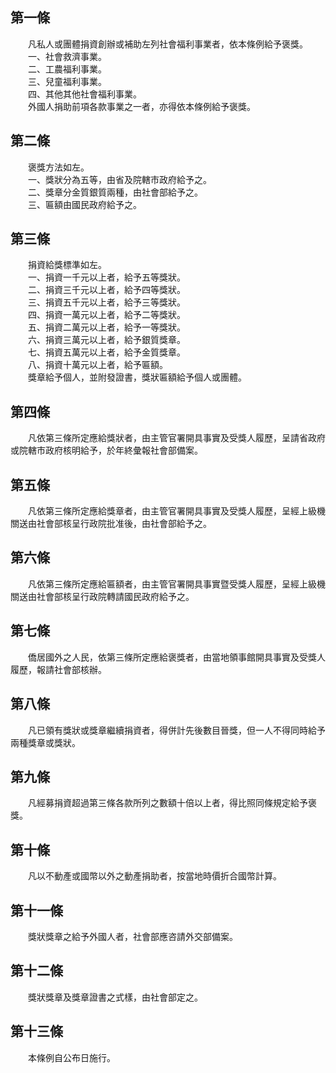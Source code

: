 第一條 
-------
　　凡私人或團體捐資創辦或補助左列社會福利事業者，依本條例給予褒獎。  
　　一、社會救濟事業。  
　　二、工農福利事業。  
　　三、兒童福利事業。  
　　四、其他其他社會福利事業。  
　　外國人捐助前項各款事業之一者，亦得依本條例給予褒獎。  


第二條 
-------
　　褒獎方法如左。  
　　一、獎狀分為五等，由省及院轄市政府給予之。  
　　二、獎章分金質銀質兩種，由社會部給予之。  
　　三、匾額由國民政府給予之。  


第三條 
-------
　　捐資給獎標準如左。  
　　一、捐資一千元以上者，給予五等獎狀。  
　　二、捐資三千元以上者，給予四等獎狀。  
　　三、捐資五千元以上者，給予三等獎狀。  
　　四、捐資一萬元以上者，給予二等獎狀。  
　　五、捐資二萬元以上者，給予一等獎狀。  
　　六、捐資三萬元以上者，給予銀質獎章。  
　　七、捐資五萬元以上者，給予金質獎章。  
　　八、捐資十萬元以上者，給予匾額。  
　　獎章給予個人，並附發證書，獎狀匾額給予個人或團體。  


第四條 
-------
　　凡依第三條所定應給獎狀者，由主管官署開具事實及受獎人履歷，呈請省政府或院轄市政府核明給予，於年終彙報社會部備案。  


第五條 
-------
　　凡依第三條所定應給獎章者，由主管官署開具事實及受獎人履歷，呈經上級機關送由社會部核呈行政院批准後，由社會部給予之。  


第六條 
-------
　　凡依第三條所定應給匾額者，由主管官署開具事實暨受獎人履歷，呈經上級機關送由社會部核呈行政院轉請國民政府給予之。  


第七條 
-------
　　僑居國外之人民，依第三條所定應給褒獎者，由當地領事館開具事實及受獎人履歷，報請社會部核辦。  


第八條 
-------
　　凡已領有獎狀或獎章繼續捐資者，得併計先後數目晉獎，但一人不得同時給予兩種獎章或獎狀。  


第九條 
-------
　　凡經募捐資超過第三條各款所列之數額十倍以上者，得比照同條規定給予褒獎。  


第十條 
-------
　　凡以不動產或國幣以外之動產捐助者，按當地時價折合國幣計算。  


第十一條 
---------
　　獎狀獎章之給予外國人者，社會部應咨請外交部備案。  


第十二條 
---------
　　獎狀獎章及獎章證書之式樣，由社會部定之。  


第十三條 
---------
　　本條例自公布日施行。